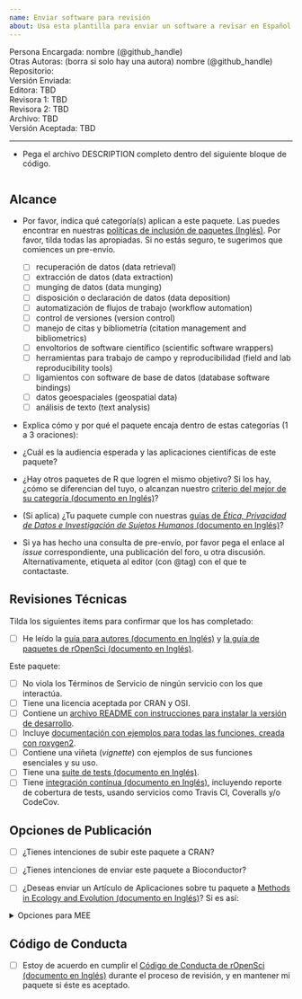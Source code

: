 ```yaml
---
name: Enviar software para revisión
about: Usa esta plantilla para enviar un software a revisar en Español (Experimental)
---
```



Persona Encargada: nombre (@github_handle)  
Otras Autoras: (borra si solo hay una autora) nombre (@github_handle)
Repositorio:   
Versión Enviada:   
Editora: <!--editor--> TBD <!--end-editor-->   
Revisora 1: <!--reviewer-1--> TBD <!--end-reviewer-1-->    
Revisora 2: <!--reviewer-2--> TBD <!--end-reviewer-2-->      
Archivo: TBD  
Versión Aceptada: TBD   

---



-   Pega el archivo DESCRIPTION completo dentro del siguiente bloque de código.

```

```


## Alcance 

- Por favor, indica qué categoría(s) aplican a este paquete. Las puedes encontrar en nuestras [políticas de inclusión de paquetes (Inglés)](https://ropensci.github.io/dev_guide/policies.html#package-categories). Por favor, tilda todas las apropiadas. Si no estás seguro, te sugerimos que comiences un pre-envío.

	- [ ] recuperación de datos (data retrieval)
	- [ ] extracción de datos (data extraction)
	- [ ] munging de datos (data munging)
	- [ ] disposición o declaración de datos (data deposition)
	- [ ] automatización de flujos de trabajo (workflow automation)
	- [ ] control de versiones (version control)
	- [ ] manejo de citas y bibliometría (citation management and bibliometrics)
	- [ ] envoltorios de software científico (scientific software wrappers)
	- [ ] herramientas para trabajo de campo y reproducibilidad (field and lab reproducibility tools)
	- [ ] ligamientos con software de base de datos (database software bindings)
	- [ ] datos geoespaciales (geospatial data)
	- [ ] análisis de texto (text analysis)
	
- Explica cómo y por qué el paquete encaja dentro de estas categorías (1 a 3 oraciones):


- ¿Cuál es la audiencia esperada y las aplicaciones científicas de este paquete? 

- ¿Hay otros paquetes de R que logren el mismo objetivo? Si los hay, ¿cómo se diferencian del tuyo, o alcanzan nuestro [criterio del mejor de su categoría (documento en Inglés)](https://ropensci.github.io/dev_guide/policies.html#overlap)?

-   (Si aplica) ¿Tu paquete cumple con nuestras [guías de _Ética, Privacidad de Datos e Investigación de Sujetos Humanos_ (documento en Inglés)](https://devguide.ropensci.org/policies.html#ethics-data-privacy-and-human-subjects-research)?

- Si ya has hecho una consulta de pre-envío, por favor pega el enlace al _issue_ correspondiente, una publicación del foro, u otra discusión. Alternativamente, etiqueta al editor (con @tag) con el que te contactaste.



## Revisiones Técnicas

Tilda los siguientes items para confirmar que los has completado:  

- [ ] He leído la [guía para autores (documento en Inglés)](https://devguide.ropensci.org/guide-for-authors.html) y [la guía de paquetes de rOpenSci (documento en Inglés)](https://devguide.ropensci.org/building.html).

Este paquete:

- [ ] No viola los Términos de Servicio de ningún servicio con los que interactúa. 
- [ ] Tiene una licencia aceptada por CRAN y OSI.
- [ ] Contiene un [archivo README con instrucciones para instalar la versión de desarrollo](https://ropensci.github.io/dev_guide/building.html#readme). 
- [ ] Incluye [documentación con ejemplos para todas las funciones, creada con roxygen2](https://ropensci.github.io/dev_guide/building.html#documentation).
- [ ] Contiene una viñeta (_vignette_) con ejemplos de sus funciones esenciales y su uso.
- [ ] Tiene una [suite de tests (documento en Inglés)](https://ropensci.github.io/dev_guide/building.html#testing).
- [ ] Tiene [integración contínua (documento en Inglés)](https://ropensci.github.io/dev_guide/ci.html), incluyendo reporte de cobertura de tests, usando servicios como Travis CI, Coveralls y/o CodeCov.

## Opciones de Publicación

- [ ] ¿Tienes intenciones de subir este paquete a CRAN?  
- [ ] ¿Tienes intenciones de enviar este paquete a Bioconductor?  

- [ ] ¿Deseas enviar un Artículo de Aplicaciones sobre tu paquete a [Methods in Ecology and Evolution (documento en Inglés)](http://besjournals.onlinelibrary.wiley.com/hub/journal/10.1111/(ISSN)2041-210X/)? Si es así:  

<details>
<summary>Opciones para MEE</summary>  

- [ ] Este paquete es novedoso y será de interés para la mayoría de lectores de la revista. 
- [ ] El manuscrito que describe el paquete no tiene más de 3000 palabras y está escrito en Inglés.
- [ ] Tienes intenciones de archivar el código del paquete en un repositorio a largo plazo, que cumple los requerimientos de la revista (mira las [Políticas de Publicación de MEE (documento en Inglés)](http://besjournals.onlinelibrary.wiley.com/hub/journal/10.1111/(ISSN)2041-210X/journal-resources/policy-on-publishing-code.html))
- (*Alcance: Considera los [Objetivos y Alcance de MEE (documento en Inglés)](http://besjournals.onlinelibrary.wiley.com/hub/journal/10.1111/(ISSN)2041-210X/aims-and-scope/read-full-aims-and-scope.html) para tu manuscrito. No otorgamos garatías de que tu manuscrito esté en el ámbito de MEE.*)
- (*Aunque no es requerido, recomendamos tener un manuscrito completamente preparado y en Inglés, al momento de enviar.*)
- (*Por favor, no envíes tu paquete de forma separada a Methods in Ecology and Evolution*)

</details>

## Código de Conducta

- [ ] Estoy de acuerdo en cumplir el [Código de Conducta de rOpenSci (documento en Inglés)](https://ropensci.github.io/dev_guide/policies.html#code-of-conduct) durante el proceso de revisión, y en mantener mi paquete si éste es aceptado.
